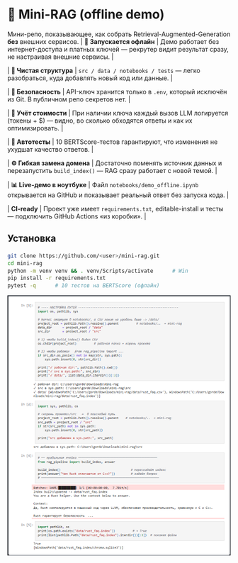 # 🎯 Mini-RAG (offline demo)

Мини-репо, показывающее, как собрать Retrieval-Augmented-Generation **без** внешних сервисов.
| **🚀 Запускается офлайн** | Демо работает без интернет-доступа и платных ключей — рекрутер видит результат сразу, не настраивая внешние сервисы. |

| **📂 Чистая структура** | `src / data / notebooks / tests` — легко разобраться, куда добавлять новый код или данные. |

| **🔐 Безопасность** | API-ключ хранится только в `.env`, который исключён из Git. В публичном репо секретов нет. |

| **💸 Учёт стоимости** | При наличии ключа каждый вызов LLM логируется (токены + $) — видно, во сколько обходятся ответы и как их оптимизировать. |

| **🧪 Автотесты** | 10 BERTScore-тестов гарантируют, что изменения не ухудшат качество ответов. |

| **⚙️ Гибкая замена домена** | Достаточно поменять источник данных и перезапустить `build_index()` — RAG сразу работает с новой темой. |

| **📊 Live-демо в ноутбуке** | Файл `notebooks/demo_offline.ipynb` открывается на GitHub и показывает реальный ответ без запуска кода. |

| **CI-ready** | Проект уже имеет `requirements.txt`, editable-install и тесты — подключить GitHub Actions «из коробки». |

## Установка
```bash
git clone https://github.com/<user>/mini-rag.git
cd mini-rag
python -m venv venv && . venv/Scripts/activate      # Win
pip install -r requirements.txt
pytest -q      # 10 тестов на BERTScore (офлайн)
```
![Demo](docs/screenshot.png)
